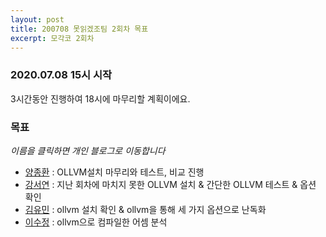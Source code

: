```yaml
---
layout: post
title: 200708 못읽겠조팀 2회차 목표
excerpt: 모각코 2회차
---
```

### 2020.07.08 15시 시작  
3시간동안 진행하여 18시에 마무리할 계획이에요.  
 
### 목표
*이름을 클릭하면 개인 블로그로 이동합니다*  
- [양종환](https://blog.naver.com/jhy7185/222024836168) : OLLVM설치 마무리와 테스트, 비교 진행  
- [강서연](https://yonniii.github.io/mogakco/mogakco-0201/) : 지난 회차에 마치지 못한 OLLVM 설치 & 간단한 OLLVM 테스트 & 옵션 확인  
- [김유민](https://yam-cha.tistory.com/59) : ollvm 설치 확인 & ollvm을 통해 세 가지 옵션으로 난독화  
- [이수정](https://realcrystal.github.io/mogacko/2020/07/08/mgk_02_a.html) : ollvm으로 컴파일한 어셈 분석
